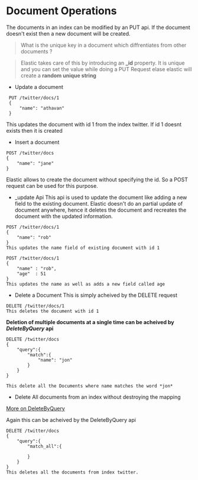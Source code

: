 # Document Operations

The documents in an index can be modified by an PUT api. If the document doesn't exist then a new document will be created.

> What is the unique key in a document which diffrentiates from other documents ?

> Elastic takes care of this by introducing an **_id** property. It is unique and you can set the value while doing a PUT Request elase elastic will create a **random unique string** 

* Update a document 
```
 PUT /twitter/docs/1
 {
     "name": "athavan"
 }
```

This updates the document with id 1 from the index twitter. If id 1 doesnt exists then it is created


* Insert a document
```
POST /twitter/docs
{
    "name": "jane"
}
```
    
Elastic allows to create the document without specifying the id. So a POST request can be used for this purpose.

* _update Api
This api is used to update the document like adding a new field to the existing document. Elastic doesn't do an partial update of document anywhere, hence it deletes the document and recreates the document with the updated information.

```
POST /twitter/docs/1
{
    "name": "rob"
}
This updates the name field of existing document with id 1

POST /twitter/docs/1
{
    "name" : "rob",
    "age"  : 51
}
This updates the name as well as adds a new field called age
```

* Delete a Document
This is simply acheived by the DELETE request

```
DELETE /twitter/docs/1
This deletes the document with id 1
```

**Deletion of multiple documents at a single time can be acheived by _DeleteByQuery_ api**
```
DELETE /twitter/docs
{
    "query":{
        "match":{
            "name": "jon"
        }
    }
}

This delete all the Documents where name matches the word *jon*
```

* Delete All documents from an index without destroying the mapping

[More on DeleteByQuery](https://www.elastic.co/guide/en/elasticsearch/reference/6.1/docs-delete-by-query.html)

Again this can be acheived by the DeleteByQuery api

```
DELETE /twitter/docs
{
    "query":{
        "match_all":{

        }
    }
}
This deletes all the documents from index twitter.
```

